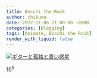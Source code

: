 ```yaml
---
title: Bocchi the Rock
author: chikuma
date: 2022-11-06 21:00:00 -0800
categories: [Blogging]
tags: [Animate, Bocchi the Rock]
render_with_liquid: false
---
```



[![ギターと孤独と青い惑星](http://img.youtube.com/vi/B7BxrAAXl94/0.jpg)](http://www.youtube.com/watch?v=B7BxrAAXl94)

$10^5$